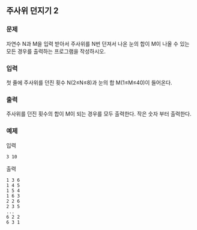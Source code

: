 ## 주사위 던지기 2

### 문제

자연수 N과 M을 입력 받아서 주사위를 N번 던져서 나온 눈의 합이 M이 나올 수 있는 모든 경우를 출력하는 프로그램을 작성하시오.

### 입력
첫 줄에 주사위를 던진 횟수 N(2≤N≤8)과 눈의 합 M(1≤M≤40)이 들어온다.

### 출력
주사위를 던진 횟수의 합이 M이 되는 경우를 모두 출력한다. 작은 숫자 부터 출력한다.

### 예제
입력
```
3 10
```

출력
```
1 3 6 
1 4 5 
1 5 4 
1 6 3 
2 2 6 
2 3 5 
...
6 2 2 
6 3 1
```
